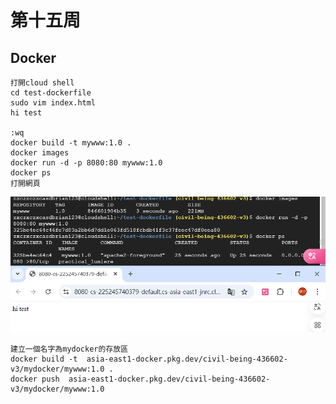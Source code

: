 # 第十五周
## Docker
````
打開cloud shell
cd test-dockerfile
sudo vim index.html
hi test

:wq
docker build -t mywww:1.0 .
docker images
docker run -d -p 8080:80 mywww:1.0
docker ps
打開網頁
````
<img src="../pic/1217.png">

````
建立一個名字為mydocker的存放區
docker build -t  asia-east1-docker.pkg.dev/civil-being-436602-v3/mydocker/mywww:1.0 .
docker push  asia-east1-docker.pkg.dev/civil-being-436602-v3/mydocker/mywww:1.0 
````
